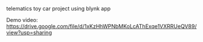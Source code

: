 telematics toy car project using blynk app

Demo video: https://drive.google.com/file/d/1xKzHhWPNbMKoLcAThExqe1VXRRUeQV89/view?usp=sharing
